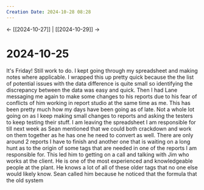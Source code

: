 ```yaml
---
Creation Date: 2024-10-28 08:28
---
```


<- [[2024-10-27]] | [[2024-10-29]]  ->

# 2024-10-25
It's Friday! Still work to do. I kept going through my spreadsheet and making notes where applicable. I wrapped this up pretty quick because the the list of potential issues with the data difference is quite small so identifying the discrepancy between the data was easy and quick. Then I had Lane messaging me again to make some changes to his reports due to his fear of conflicts of him working in report studio at the same time as me. This has been pretty much how my days have been going as of late. Not a whole lot going on as I keep making small changes to reports and asking the testers to keep testing their stuff. I am leaving the spreadsheet I am responsible for till next week as Sean mentioned that we could both crackdown and work on them together as he has one he need to convert as well. There are only around 2 reports I have to finish and another one that is waiting on a long hunt as to the origin of some tags that are needed in one of the reports I am responsible for. This led him to getting on a call and talking with Jim who works at the client. He is one of the most experienced and knowledgeable people at the plant. He knows a lot of all of these older tags that no one else would likely know. Sean called him because he noticed that the formula that the old system 